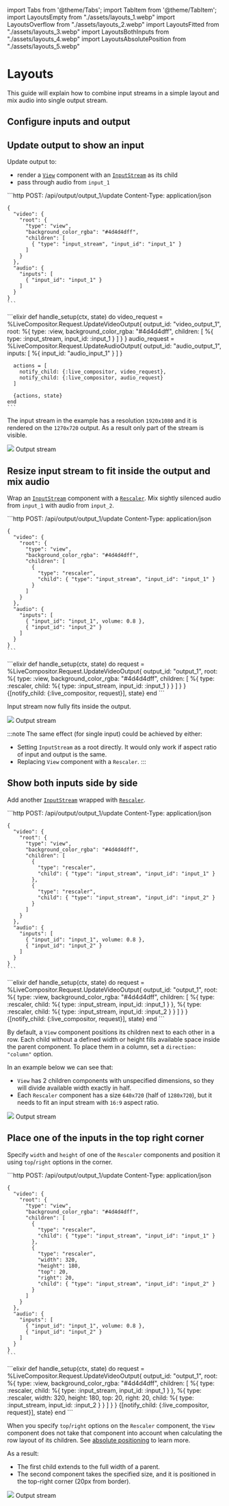 import Tabs from '@theme/Tabs';
import TabItem from '@theme/TabItem';
import LayoutsEmpty from "./assets/layouts_1.webp"
import LayoutsOverflow from "./assets/layouts_2.webp"
import LayoutsFitted from "./assets/layouts_3.webp"
import LayoutsBothInputs from "./assets/layouts_4.webp"
import LayoutsAbsolutePosition from "./assets/layouts_5.webp"

# Layouts

This guide will explain how to combine input streams in a simple layout and mix audio into single output stream.

## Configure inputs and output



## Update output to show an input

Update output to:
- render a [`View`](../api/components/View.md) component with an [`InputStream`](../api/components/InputStream.md) as its child
- pass through audio from `input_1`

<Tabs queryString="lang">
  <TabItem value="http" label="HTTP">
    ```http
    POST: /api/output/output_1/update
    Content-Type: application/json

    {
      "video": {
        "root": {
          "type": "view",
          "background_color_rgba": "#4d4d4dff",
          "children": [
            { "type": "input_stream", "input_id": "input_1" }
          ]
        }
      },
      "audio": {
        "inputs": [
          { "input_id": "input_1" }
        ]
      }
    }
    ```
  </TabItem>
  <TabItem value="membrane" label="Membrane Framework">
    ```elixir
    def handle_setup(ctx, state) do
      video_request = %LiveCompositor.Request.UpdateVideoOutput{
        output_id: "video_output_1",
        root: %{
          type: :view,
          background_color_rgba: "#4d4d4dff",
          children: [
            %{ type: :input_stream, input_id: :input_1 }
          ]
        }
      }
      audio_request = %LiveCompositor.Request.UpdateAudioOutput{
        output_id: "audio_output_1",
        inputs: [
          %{ input_id: "audio_input_1" }
        ]
      }

      actions = [
        notify_child: {:live_compositor, video_request},
        notify_child: {:live_compositor, audio_request}
      ]

      {actions, state}
    end
    ```
  </TabItem>
</Tabs>

The input stream in the example has a resolution `1920x1080` and it is rendered on the `1270x720` output. As a result only part of the stream is visible.

<div style={{textAlign: 'center'}}>
    <img src={LayoutsOverflow} style={{ width: 600 }} />
    Output stream
</div>

## Resize input stream to fit inside the output and mix audio

Wrap an [`InputStream`](../api/components/InputStream.md) component with a [`Rescaler`](../api/components/Rescaler.md).
Mix sightly silenced audio from `input_1` with audio from `input_2`.

<Tabs queryString="lang">
  <TabItem value="http" label="HTTP">
    ```http
    POST: /api/output/output_1/update
    Content-Type: application/json

    {
      "video": {
        "root": {
          "type": "view",
          "background_color_rgba": "#4d4d4dff",
          "children": [
            {
              "type": "rescaler",
              "child": { "type": "input_stream", "input_id": "input_1" }
            }
          ]
        }
      },
      "audio": {
        "inputs": [
          { "input_id": "input_1", volume: 0.8 },
          { "input_id": "input_2" }
        ]
      }
    }
    ```
  </TabItem>
  <TabItem value="membrane" label="Membrane Framework">
    ```elixir
    def handle_setup(ctx, state) do
      request = %LiveCompositor.Request.UpdateVideoOutput{
        output_id: "output_1",
        root: %{
          type: :view,
          background_color_rgba: "#4d4d4dff",
          children: [
            %{
              type: :rescaler,
              child: %{ type: :input_stream, input_id: :input_1 }
            }
          ]
        }
      }
      {[notify_child: {:live_compositor, request}], state}
    end
    ```
  </TabItem>
</Tabs>

Input stream now fully fits inside the output.

<div style={{textAlign: 'center'}}>
    <img src={LayoutsFitted} style={{ width: 600 }} />
    Output stream
</div>

:::note
The same effect (for single input) could be achieved by either:
- Setting `InputStream` as a root directly. It would only work if aspect ratio of input and output is the same.
- Replacing `View` component with a `Rescaler`.
:::

## Show both inputs side by side

Add another [`InputStream`](../api/components/InputStream.md) wrapped with [`Rescaler`](../api/components/Rescaler.md).

<Tabs queryString="lang">
  <TabItem value="http" label="HTTP">
    ```http
    POST: /api/output/output_1/update
    Content-Type: application/json

    {
      "video": {
        "root": {
          "type": "view",
          "background_color_rgba": "#4d4d4dff",
          "children": [
            {
              "type": "rescaler",
              "child": { "type": "input_stream", "input_id": "input_1" }
            },
            {
              "type": "rescaler",
              "child": { "type": "input_stream", "input_id": "input_2" }
            }
          ]
        }
      },
      "audio": {
        "inputs": [
          { "input_id": "input_1", volume: 0.8 },
          { "input_id": "input_2" }
        ] 
      }
    }
    ```
  </TabItem>
  <TabItem value="membrane" label="Membrane Framework">
    ```elixir
    def handle_setup(ctx, state) do
      request = %LiveCompositor.Request.UpdateVideoOutput{
        output_id: "output_1",
        root: %{
          type: :view,
          background_color_rgba: "#4d4d4dff",
          children: [
            %{
              type: :rescaler,
              child: %{ type: :input_stream, input_id: :input_1 }
            },
            %{
              type: :rescaler,
              child: %{ type: :input_stream, input_id: :input_2 }
            }
          ]
        }
      }
      {[notify_child: {:live_compositor, request}], state}
    end
    ```
  </TabItem>
</Tabs>

By default, a `View` component positions its children next to each other in a row. Each child without a defined width or
height fills available space inside the parent component. To place them in a column, set a `direction: "column"` option.

In an example below we can see that:
- `View` has 2 children components with unspecified dimensions, so they will divide available width exactly in half.
- Each `Rescaler` component has a size `640x720` (half of `1280x720`), but it needs to fit an input stream with `16:9` aspect ratio.

<div style={{textAlign: 'center'}}>
    <img src={LayoutsBothInputs} style={{ width: 600 }} />
    Output stream
</div>

## Place one of the inputs in the top right corner

Specify `width` and `height` of one of the `Rescaler` components and position it using `top`/`right` options in the corner.

<Tabs queryString="lang">
  <TabItem value="http" label="HTTP">
    ```http
    POST: /api/output/output_1/update
    Content-Type: application/json

    {
      "video": {
        "root": {
          "type": "view",
          "background_color_rgba": "#4d4d4dff",
          "children": [
            {
              "type": "rescaler",
              "child": { "type": "input_stream", "input_id": "input_1" }
            },
            {
              "type": "rescaler",
              "width": 320,
              "height": 180,
              "top": 20,
              "right": 20,
              "child": { "type": "input_stream", "input_id": "input_2" }
            }
          ]
        }
      },
      "audio": {
        "inputs": [
          { "input_id": "input_1", volume: 0.8 },
          { "input_id": "input_2" }
        ] 
      }
    }
    ```
  </TabItem>
  <TabItem value="membrane" label="Membrane Framework">
    ```elixir
    def handle_setup(ctx, state) do
      request = %LiveCompositor.Request.UpdateVideoOutput{
        output_id: "output_1",
        root: %{
          type: :view,
          background_color_rgba: "#4d4d4dff",
          children: [
            %{
              type: :rescaler,
              child: %{ type: :input_stream, input_id: :input_1 }
            },
            %{
              type: :rescaler,
              width: 320,
              height: 180,
              top: 20,
              right: 20,
              child: %{ type: :input_stream, input_id: :input_2 }
            }
          ]
        }
      }
      {[notify_child: {:live_compositor, request}], state}
    end
    ```
  </TabItem>
</Tabs>

When you specify `top`/`right` options on the `Rescaler` component, the `View` component does not take that component
into account when calculating the row layout of its children. See [absolute positioning](../api/components/View.md#absolute-positioning) to learn more.

As a result:
- The first child extends to the full width of a parent.
- The second component takes the specified size, and it is positioned in the top-right corner (20px from border).

<div style={{textAlign: 'center'}}>
    <img src={LayoutsAbsolutePosition} style={{ width: 600 }} />
    Output stream
</div>
